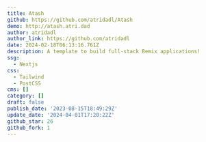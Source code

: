 ```yaml
---
title: Atash
github: https://github.com/atridadl/Atash
demo: http://atash.atri.dad
author: atridadl
author_link: https://github.com/atridadl
date: 2024-02-18T06:13:16.761Z
description: A template to build full-stack Remix applications!
ssg:
  - Nextjs
css:
  - Tailwind
  - PostCSS
cms: []
category: []
draft: false
publish_date: '2023-08-15T18:49:29Z'
update_date: '2024-04-01T17:20:22Z'
github_star: 26
github_fork: 1
---
```

